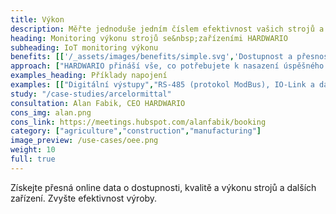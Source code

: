 ```yaml
---
title: Výkon
description: Měřte jednoduše jedním číslem efektivnost vašich strojů a výroby. Digitalizujte vaši výrobu.
heading: Monitoring výkonu strojů se&nbsp;zařízeními HARDWARIO
subheading: IoT monitoring výkonu
benefits: [['/_assets/images/benefits/simple.svg','Dostupnost a přesnost dat','Přesná data z připojených strojů dostupná okamžitě online v telefonech a počítačích.'],['/_assets/images/benefits/secure.svg','Vyšší efektivnost','Informace o taktu, prostojích, produkci a její kvalitě vedou k vyšší efektivnosti výroby (OEE).'],['/_assets/images/benefits/scalable.svg','Dohled nad procesy a postupy','Přehled o průběhu výroby, dodržování přestávek a pracovních postupů.']]
approach: ["HARDWARIO přináší vše, co potřebujete k nasazení úspěšného projektu IoT monitoringu výkonu - od zařízení po cloudové prostředí a API.","Naše nabídka produktů a služeb zahrnuje IoT zařízení a senzory, jednoduše připojitelné odkukoliv k internetu prostřednictvím LPWAN sítí, konektivitu, cloudové prostředí pro správu zařízení a&nbsp;API pro integraci s dalšími systémy."]
examples_heading: Příklady napojení
examples: [["Digitální výstupy","RS-485 (protokol ModBus), IO-Link a další"],["PLC výstupy","Suchý kontakt, proudová smyčka a další"],["Neinvazivní připojení","Magnetické, optické a další senzory"]]
study: "/case-studies/arcelormittal"
consultation: Alan Fabik, CEO HARDWARIO
cons_img: alan.png
cons_link: https://meetings.hubspot.com/alanfabik/booking
category: ["agriculture","construction","manufacturing"]
image_preview: /use-cases/oee.png
weight: 10
full: true
---
```


Získejte přesná online data o dostupnosti, kvalitě a výkonu strojů a dalších zařízení. 
Zvyšte&nbsp;efektivnost výroby. 
